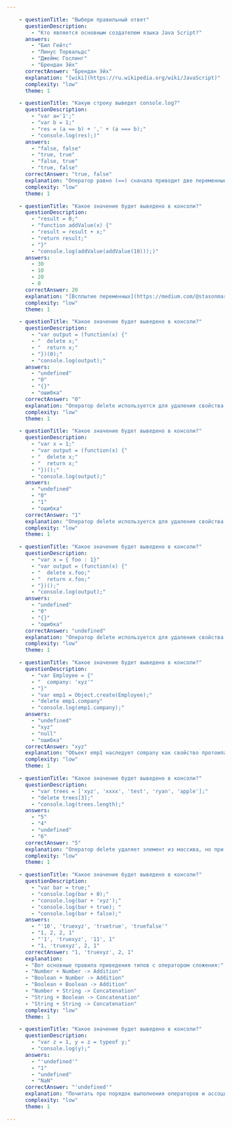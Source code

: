 ```yaml
---

    - questionTitle: "Выбери правильный ответ"
      questionDescription: 
        - "Кто является основным создателем языка Java Script?"
      answers: 
        - "Бил Гейтс"
        - "Линус Торвальдс"
        - "Джеймс Гослинг" 
        - "Брендан Эйх"
      correctAnswer: "Брендан Эйх"
      explanation: "[wiki](https://ru.wikipedia.org/wiki/JavaScript)"
      complexity: "low"
      theme: 1

    - questionTitle: "Какую строку выведет console.log?"
      questionDescription: 
        - "var a='1';"
        - "var b = 1;"
        - "res = (a == b) + ',' + (a === b);"
        - "console.log(res);)"
      answers: 
        - "false, false"
        - "true, true"
        - "false, true" 
        - "true, false"
      correctAnswer: "true, false"
      explanation: "Оператор равно (==) сначала приводит две переменные к числовому типу, а уже потом сраниваются их значения. Оператор строгого равенства (===) сначала проверяет типы переменных, и если они совпадают, то осуществляет сравнивание их значений, иначе возвращается false"
      complexity: "low"
      theme: 1

    - questionTitle: "Какое значение будет выведено в консоли?"
      questionDescription: 
        - "result = 0;"
        - "function addValue(x) {"
        - "result = result + x;"
        - "return result;"
        - "}"
        - "console.log(addValue(addValue(10)));)"
      answers: 
        - 30
        - 10
        - 20 
        - 0
      correctAnswer: 20
      explanation: "[Всплытие переменных](https://medium.com/@stasonmars/%D1%80%D0%B0%D0%B7%D0%B1%D0%B8%D1%80%D0%B0%D0%B5%D0%BC%D1%81%D1%8F-%D1%81-%D0%BF%D0%BE%D0%B4%D0%BD%D1%8F%D1%82%D0%B8%D0%B5%D0%BC-hoisting-%D0%B2-javascript-7d2d27bc51f1)"
      complexity: "low"
      theme: 1

    - questionTitle: "Какое значение будет выведено в консоли?"
      questionDescription: 
        - "var output = (function(x) {"
        - "  delete x;"
        - "  return x;"
        - "})(0);"
        - "console.log(output);"
      answers: 
        - "undefined"
        - "0"
        - "{}" 
        - "ошибка"
      correctAnswer: "0"
      explanation: "Оператор delete используется для удаления свойства из объекта. В данном случае x - это локальная переменная. Оператор delete не влияет на локальные переменные"
      complexity: "low"
      theme: 1

    - questionTitle: "Какое значение будет выведено в консоли?"
      questionDescription: 
        - "var x = 1;"
        - "var output = (function(x) {"
        - "  delete x;"
        - "  return x;"
        - "})();"
        - "console.log(output);"
      answers: 
        - "undefined"
        - "0"
        - "1" 
        - "ошибка"
      correctAnswer: "1"
      explanation: "Оператор delete используется для удаления свойства из объекта. В данном случае x - это глобальная переменная. Оператор delete не влияет на локальные переменные"
      complexity: "low"
      theme: 1

    - questionTitle: "Какое значение будет выведено в консоли?"
      questionDescription: 
        - "var x = { foo : 1}"
        - "var output = (function(x) {"
        - "  delete x.foo;"
        - "  return x.foo;"
        - "})();"
        - "console.log(output);"
      answers: 
        - "undefined"
        - "0"
        - "{}" 
        - "ошибка"
      correctAnswer: "undefined"
      explanation: "Оператор delete используется для удаления свойства из объекта. В данном случае x - это объект, у которого есть свойство foo, и в самовызывающейся функции мы удаляем свойство foo у объекта x. После удаления мы пытаемся сослаться на удалённое свойство foo, что даёт результат undefined"
      complexity: "low"
      theme: 1

    - questionTitle: "Какое значение будет выведено в консоли?"
      questionDescription: 
        - "var Employee = {"
        - "  company: 'xyz'"
        - "}"
        - "var emp1 = Object.create(Employee);"
        - "delete emp1.company"
        - "console.log(emp1.company);"
      answers: 
        - "undefined"
        - "xyz"
        - "null" 
        - "ошибка"
      correctAnswer: "xyz"
      explanation: "Объект emp1 наследует company как свойство протоипа. Оператор delet не удаляет свойства прототипа. Удалить такое свойство можно непосредственно из объекта Employee используя delete Employee.company или удалить из объекта emp1 используя свойство __proto__: delete emp1.__proto__.company"
      complexity: "low"
      theme: 1

    - questionTitle: "Какое значение будет выведено в консоли?"
      questionDescription: 
        - "var trees = ['xyz', 'xxxx', 'test', 'ryan', 'apple'];"
        - "delete trees[3];"
        - "console.log(trees.length);"
      answers: 
        - "5"
        - "4"
        - "undefined" 
        - "6"
      correctAnswer: "5"
      explanation: "Оператор delete удаляет элемент из массива, но при этом не влияет на его длинну"
      complexity: "low"
      theme: 1

    - questionTitle: "Какое значение будет выведено в консоли?"
      questionDescription: 
        - "var bar = true;"
        - "console.log(bar + 0);"
        - "console.log(bar + 'xyz');"
        - "console.log(bar + true); "
        - "console.log(bar + false);"
      answers: 
        - "'10', 'truexyz', 'truetrue', 'truefalse'"
        - "1, 2, 2, 1"
        - "'1', 'truexyz', '11', 1" 
        - "1, 'truexyz', 2, 1"
      correctAnswer: "1, 'truexyz', 2, 1"
      explanation: 
      - "Вот основные правила приведения типов с оператором сложения:"
      - "Number + Number -> Addition"
      - "Boolean + Number -> Addition"
      - "Boolean + Boolean -> Addition"
      - "Number + String -> Concatenation"
      - "String + Boolean -> Concatenation"
      - "String + String -> Concatenation"
      complexity: "low"
      theme: 1

    - questionTitle: "Какое значение будет выведено в консоли?"
      questionDescription: 
        - "var z = 1, y = z = typeof y;"
        - "console.log(y);"
      answers: 
        - "'undefined'"
        - "1"
        - "undefined" 
        - "NaN"
      correctAnswer: "'undefined'"
      explanation: "Почитать про порядок выполнения операторов и ассоциативность на [MDN](https://developer.mozilla.org/ru/docs/Web/JavaScript/Reference/Operators/Operator_Precedence)"
      complexity: "low"
      theme: 1

---
```

